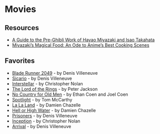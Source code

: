 # Movies

## Resources

- [A Guide to the Pre-Ghibli Work of Hayao Miyazaki and Isao Takahata](https://www.vulture.com/article/hayao-miyazaki-isao-takahata-before-studio-ghibli-guide.html)
- [Miyazaki’s Magical Food: An Ode to Anime’s Best Cooking Scenes](https://www.seriouseats.com/studio-ghibli-anime-best-food-scenes)

## Favorites

- [Blade Runner 2049](https://www.imdb.com/title/tt1856101/) - by Denis Villeneuve
- [Sicario](https://www.imdb.com/title/tt3397884/) - by Denis Villeneuve
- [Interstellar](https://www.imdb.com/title/tt0816692/) - by Christopher Nolan
- [The Lord of the Rings](https://www.imdb.com/title/tt0120737/) - by Peter Jackson
- [No Country for Old Men](https://www.imdb.com/title/tt0477348/) - by Ethan Coen and Joel Coen
- [Spotlight](https://www.imdb.com/title/tt1895587/) - by Tom McCarthy
- [La La Land](https://www.imdb.com/title/tt3783958/) - by Damien Chazelle
- [Hell or High Water](https://www.imdb.com/title/tt2582782/) - by Damien Chazelle
- [Prisoners](https://www.imdb.com/title/tt1392214/) - by Denis Villeneuve
- [Inception](https://www.imdb.com/title/tt1375666/) - by Christopher Nolan
- [Arrival](https://www.imdb.com/title/tt2543164/) - by Denis Villeneuve

